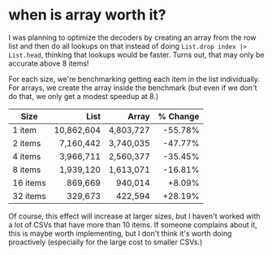 # when is array worth it?

I was planning to optimize the decoders by creating an array from the row list and then do all lookups on that instead of doing `List.drop index |> List.head`, thinking that lookups would be faster.
Turns out, that may only be accurate above 8 items!

For each size, we're benchmarking getting each item in the list individually.
For arrays, we create the array inside the benchmark (but even if we don't do that, we only get a modest speedup at 8.)

| Size     | List       | Array     | % Change |
|----------|-----------:|----------:|---------:|
| 1 item   | 10,862,604 | 4,803,727 |  -55.78% |
| 2 items  |  7,160,442 | 3,740,035 |  -47.77% |
| 4 items  |  3,966,711 | 2,560,377 |  -35.45% |
| 8 items  |  1,939,120 | 1,613,071 |  -16.81% |
| 16 items |    869,669 |   940,014 |   +8.09% |
| 32 items |    329,673 |   422,594 |  +28.19% |

Of course, this effect will increase at larger sizes, but I haven't worked with a lot of CSVs that have more than 10 items.
If someone complains about it, this is maybe worth implementing, but I don't think it's worth doing proactively (especially for the large cost to smaller CSVs.)
